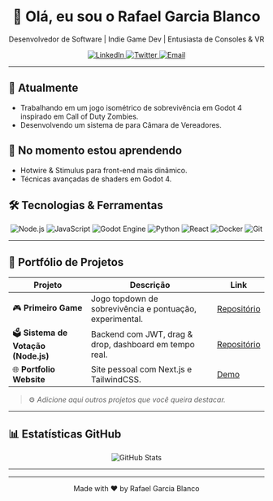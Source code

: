 <!--
  🚀 README do Perfil GitHub
-->

<div align="center">
  <h1>👋 Olá, eu sou o Rafael Garcia Blanco</h1>
  <p>Desenvolvedor de Software | Indie Game Dev | Entusiasta de Consoles & VR</p>

  <!-- Badges de redes sociais -->
  <a href="https://linkedin.com/in/seu-linkedin">
    <img src="https://img.shields.io/badge/LinkedIn-0A66C2?style=for-the-badge&logo=linkedin&logoColor=white" alt="LinkedIn"/>
  </a>
  <a href="https://twitter.com/seu-twitter">
    <img src="https://img.shields.io/badge/Twitter-1DA1F2?style=for-the-badge&logo=twitter&logoColor=white" alt="Twitter"/>
  </a>
  <a href="mailto:seuemail@exemplo.com">
    <img src="https://img.shields.io/badge/Email-D14836?style=for-the-badge&logo=gmail&logoColor=white" alt="Email"/>
  </a>
</div>

---

## 🔭 Atualmente
- Trabalhando em um jogo isométrico de sobrevivência em Godot 4 inspirado em Call of Duty Zombies.
- Desenvolvendo um sistema de para Câmara de Vereadores.

## 🌱 No momento estou aprendendo
- Hotwire & Stimulus para front-end mais dinâmico.
- Técnicas avançadas de shaders em Godot 4.

## 🛠️ Tecnologias & Ferramentas

<div align="center">
  <!-- badges de tecnologias -->
  <img src="https://img.shields.io/badge/Node.js-43853D?style=for-the-badge&logo=node.js&logoColor=white" alt="Node.js"/>
  <img src="https://img.shields.io/badge/JavaScript-F7DF1E?style=for-the-badge&logo=javascript&logoColor=black" alt="JavaScript"/>
  <img src="https://img.shields.io/badge/Godot-478CBF?style=for-the-badge&logo=godot-engine&logoColor=white" alt="Godot Engine"/>
  <img src="https://img.shields.io/badge/Python-3776AB?style=for-the-badge&logo=python&logoColor=white" alt="Python"/>
  <img src="https://img.shields.io/badge/React-61DAFB?style=for-the-badge&logo=react&logoColor=black" alt="React"/>
  <img src="https://img.shields.io/badge/Docker-2496ED?style=for-the-badge&logo=docker&logoColor=white" alt="Docker"/>
  <img src="https://img.shields.io/badge/Git-000000?style=for-the-badge&logo=git&logoColor=F05032" alt="Git"/>
</div>

---

## 📂 Portfólio de Projetos

| Projeto | Descrição | Link |
|---------|-----------|------|
| 🎮 **Primeiro Game** | Jogo topdown de sobrevivência e pontuação, experimental. | [Repositório](#) |
| 🗳️ **Sistema de Votação (Node.js)** | Backend com JWT, drag & drop, dashboard em tempo real. | [Repositório](#) |
| 🌐 **Portfolio Website** | Site pessoal com Next.js e TailwindCSS. | [Demo](#) |

> ⚙️ *Adicione aqui outros projetos que você queira destacar.*

---

## 📊 Estatísticas GitHub

<div align="center">
  <img src="https://github-readme-stats.vercel.app/api?username=ByakuRafa&show_icons=true&theme=default" alt="GitHub Stats" />
</div>

---

<!--- ## 🤝 Vamos nos conectar?

- 📫 E-mail: rafael.blanco.dev@gmail.com 
- 💼 LinkedIn: [linkedin.com/in/seu-linkedin](https://linkedin.com/in/seu-linkedin)  
🐦 Twitter: [@seu-twitter](https://twitter.com/seu-twitter)  -->

---

<p align="center">
  Made with ❤️ by Rafael Garcia Blanco
</p>
